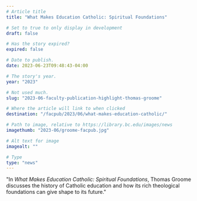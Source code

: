 ```yaml
---
# Article title
title: "What Makes Education Catholic: Spiritual Foundations"

# Set to true to only display in development
draft: false

# Has the story expired?
expired: false

# Date to publish. 
date: 2023-06-23T09:48:43-04:00

# The story's year.
year: "2023"

# Not used much.
slug: "2023-06-faculty-publication-highlight-thomas-groome"

# Where the article will link to when clicked
destination: "/facpub/2023/06/what-makes-education-catholic/"

# Path to image, relative to https://library.bc.edu/images/news
imagethumb: "2023-06/groome-facpub.jpg"

# Alt text for image
imagealt: ""

# Type
type: "news"
---
```


"In *What Makes Education Catholic: Spiritual Foundations*, Thomas Groome discusses the history of Catholic education and how its rich theological foundations can give shape to its future."
